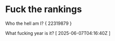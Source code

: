 # Fuck the rankings

Who the hell am I?
{ 22319879 }

What fucking year is it?
[ 2025-06-07T04:16:40Z ]
